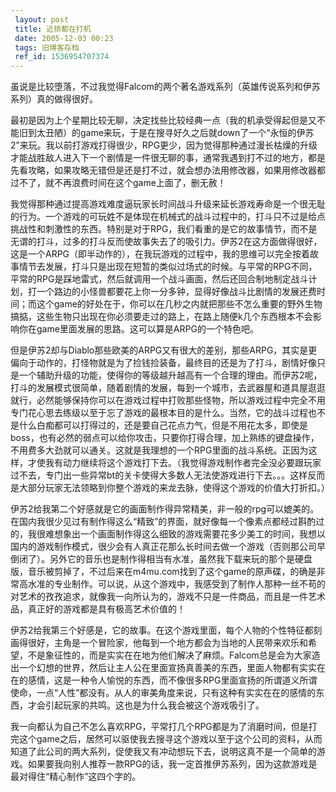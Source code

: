 ```yaml
---
 layout: post
 title: 近排都在打机
 date: 2005-12-03 00:23
 tags: 旧博客存档
 ref_id: 1536954707374
---
```

虽说是比较堕落，不过我觉得Falcom的两个著名游戏系列（英雄传说系列和伊苏系列）真的做得很好。



最初是因为上个星期比较无聊，决定找些比较经典一点（我的机承受得起但是又不能旧到太丑陋）的game来玩，于是在搜寻好久之后就down了一个“永恒的伊苏2”来玩。我以前打游戏打得很少，RPG更少，因为觉得那种通过漫长枯燥的升级才能战胜敌人进入下一个剧情是一件很无聊的事，通常我遇到打不过的地方，都是先看攻略，如果攻略无错但是还是打不过，就会想办法用修改器，如果用修改器都过不了，就不再浪费时间在这个game上面了，删无赦！



我觉得那种通过提高游戏难度逼玩家长时间战斗升级来延长游戏寿命是一个很无耻的行为。一个游戏的可玩姓不是体现在机械式的战斗过程中的，打斗只不过是给点挑战性和刺激性的东西。特别是对于RPG，我们看重的是它的故事情节，而不是无谓的打斗，过多的打斗反而使故事失去了的吸引力。伊苏2在这方面做得很好，这是一个ARPG（即半动作的），在我玩游戏的过程中，我的思维可以完全按着故事情节去发展，打斗只是出现在短暂的类似过场式的时候。与平常的RPG不同，平常的RPG是踩地雷式，然后就调用一个战斗画面，然后还回合制地制定战斗计划，打一个路边的小怪兽都要花上你一分多钟，显得好像战斗比剧情的发展还费时间；而这个game的好处在于，你可以在几秒之内就把那些不怎么重要的野外生物搞掂，这些生物只出现在你必须要走过的路上，在路上随便k几个东西根本不会影响你在game里面发展的思路。这可以算是ARPG的一个特色吧。



但是伊苏2却与Diablo那些欧美的ARPG又有很大的差别，那些ARPG，其实是更偏向于动作的，打怪物就是为了捡钱捡装备，最终目的还是为了打斗，剧情好像只是一个辅助升级的功能，使得你的等级越升越高有一个合理的理由。而伊苏2呢，打斗的发展模式很简单，随着剧情的发展，每到一个城市，去武器屋和道具屋逛逛就行，必然能够保持你可以在游戏过程中打败那些怪物，所以游戏过程中完全不用专门花心思去练级以至于忘了游戏的最根本目的是什么。当然，它的战斗过程也不是什么白痴都可以打得过的，还是要自己花点力气，但是不用花太多，即使是boss，也有必然的弱点可以给你攻击，只要你打得合理，加上熟练的键盘操作，不用费多大劲就可以通关。这就是我理想的一个RPG里面的战斗系统。正因为这样，才使我有动力继续将这个游戏打下去。（我觉得游戏制作者完全没必要跟玩家过不去，专门出一些异常bt的关卡使得大多数人无法使游戏进行下去。。。这样反而是大部分玩家无法领略到你整个游戏的来龙去脉，使得这个游戏的价值大打折扣。）



伊苏2给我第二个好感就是它的画面制作得异常精美，非一般的rpg可以媲美的。在国内我很少见过有制作得这么“精致”的界面，就好像每一个像素点都经过斟酌过的，我很难想象出一个画面制作得这么细致的游戏需要花多少美工的时间，我想以国内的游戏制作模式，很少会有人真正花那么长时间去做一个游戏（否则那公司早倒闭了）。另外它的音乐也是制作得相当有水准，虽然我下载来玩的那个是硬盘版，音乐被剪掉了，不过后来在m4mu.com找到了这个game的原声碟，的确是非常高水准的专业制作。可以说，从这个游戏中，我感受到了制作人那种一丝不苟的对艺术的孜孜追求，就像我一向所认为的，游戏不只是一件商品，而且是一件艺术品，真正好的游戏都是具有极高艺术价值的！



伊苏2给我第三个好感是，它的故事。在这个游戏里面，每个人物的个性特征都刻画得很好，主角是一个冒险家，他每到一个地方都会为当地的人民带来欢乐和希望，不是象征性的，而是实实在在地为他们解决了麻烦。Falcom总是会为大家造出一个幻想的世界，然后让主人公在里面宣扬真善美的东西，里面人物都有实实在在的感情，这是一种令人愉悦的东西，而不像很多RPG里面宣扬的所谓道义所谓使命，一点“人性”都没有。从人的审美角度来说，只有这种有实实在在的感情的东西，才会引起玩家的共鸣。这也是为什么我会被这个游戏吸引了。



我一向都认为自己不怎么喜欢RPG，平常打几个RPG都是为了消磨时间，但是打完这个game之后，居然可以驱使我去搜寻这个游戏以至于这个公司的资料，从而知道了此公司的两大系列，促使我又有冲动想玩下去，说明这真不是一个简单的游戏。如果要我向别人推荐一款RPG的话，我一定首推伊苏系列，因为这款游戏是最对得住“精心制作”这四个字的。

